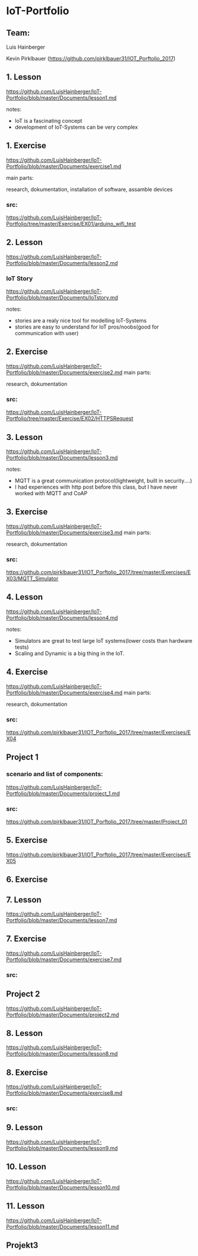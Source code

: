 # IoT-Portfolio

## Team: 
 
Luis Hainberger 

Kevin Pirklbauer (https://github.com/pirklbauer31/IOT_Porftolio_2017)

## 1. Lesson 
https://github.com/LuisHainberger/IoT-Portfolio/blob/master/Documents/lesson1.md


notes:
- IoT is a fascinating concept
- development of IoT-Systems can be very complex

## 1. Exercise
https://github.com/LuisHainberger/IoT-Portfolio/blob/master/Documents/exercise1.md

main parts:

research, dokumentation, installation of software, assamble devices
### src:
https://github.com/LuisHainberger/IoT-Portfolio/tree/master/Exercise/EX01/arduino_wifi_test

## 2. Lesson
https://github.com/LuisHainberger/IoT-Portfolio/blob/master/Documents/lesson2.md
### IoT Story
https://github.com/LuisHainberger/IoT-Portfolio/blob/master/Documents/IoTstory.md


notes:
- stories are a realy nice tool for modelling IoT-Systems
- stories are easy to understand for IoT pros/noobs(good for communication with user)

## 2. Exercise
https://github.com/LuisHainberger/IoT-Portfolio/blob/master/Documents/exercise2.md
main parts:

research, dokumentation
### src:
https://github.com/LuisHainberger/IoT-Portfolio/tree/master/Exercise/EX02/HTTPSRequest

## 3. Lesson
https://github.com/LuisHainberger/IoT-Portfolio/blob/master/Documents/lesson3.md


notes:
- MQTT is a great communication protocol(lightweight, built in security....)
- I had experiences with http post before this class, but I have never worked with MQTT and CoAP

## 3. Exercise
https://github.com/LuisHainberger/IoT-Portfolio/blob/master/Documents/exercise3.md
main parts:

research, dokumentation
### src:
https://github.com/pirklbauer31/IOT_Porftolio_2017/tree/master/Exercises/EX03/MQTT_Simulator


## 4. Lesson
https://github.com/LuisHainberger/IoT-Portfolio/blob/master/Documents/lesson4.md



notes:
- Simulators are great to test large IoT systems(lower costs than hardware tests)
- Scaling and Dynamic is a big thing in the IoT.

## 4. Exercise
https://github.com/LuisHainberger/IoT-Portfolio/blob/master/Documents/exercise4.md
main parts:

research, dokumentation
### src:
https://github.com/pirklbauer31/IOT_Porftolio_2017/tree/master/Exercises/EX04


## Project 1

### scenario and list of components:
https://github.com/LuisHainberger/IoT-Portfolio/blob/master/Documents/project_1.md
### src:
https://github.com/pirklbauer31/IOT_Porftolio_2017/tree/master/Project_01
 
 ## 5. Exercise
 https://github.com/pirklbauer31/IOT_Porftolio_2017/tree/master/Exercises/EX05
 ## 6. Exercise
 ## 7. Lesson
 https://github.com/LuisHainberger/IoT-Portfolio/blob/master/Documents/lesson7.md
 
 ## 7. Exercise
 https://github.com/LuisHainberger/IoT-Portfolio/blob/master/Documents/exercise7.md
 ### src:
 
 ## Project 2
 https://github.com/LuisHainberger/IoT-Portfolio/blob/master/Documents/project2.md

 ## 8. Lesson
 https://github.com/LuisHainberger/IoT-Portfolio/blob/master/Documents/lesson8.md
 
 ## 8. Exercise
 https://github.com/LuisHainberger/IoT-Portfolio/blob/master/Documents/exercise8.md
 ### src:
 
 ## 9. Lesson
 https://github.com/LuisHainberger/IoT-Portfolio/blob/master/Documents/lesson9.md
 
 ## 10. Lesson
 https://github.com/LuisHainberger/IoT-Portfolio/blob/master/Documents/lesson10.md
 
 ## 11. Lesson
 https://github.com/LuisHainberger/IoT-Portfolio/blob/master/Documents/lesson11.md
 
 
 ## Projekt3
